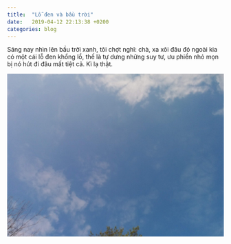 ```yaml
---
title:  "Lỗ đen và bầu trời"
date:   2019-04-12 22:13:38 +0200
categories: blog
---
```

Sáng nay nhìn lên bầu trời xanh, tôi chợt nghĩ: chà, xa xôi đâu đó ngoài kia có một cái lỗ đen khổng lồ, thế là tự dưng những suy tư, ưu phiền nhỏ mọn bị nó hút đi đâu mất tiệt cả. Kì lạ thật.

![bautroi](/assets/images/bau-troi.jpg "Bầu trời")